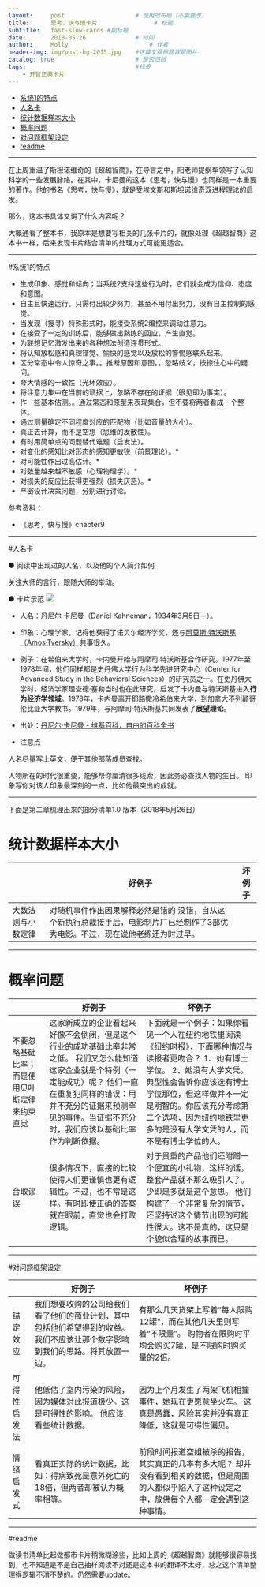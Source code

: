 ```yaml
---
layout:     post   				    # 使用的布局（不需要改）
title:      思考，快与慢卡片 				# 标题
subtitle:   fast-slow-cards #副标题
date:       2018-05-26 				# 时间
author:     Molly 						# 作者
header-img: img/post-bg-2015.jpg 	#这篇文章标题背景图片
catalog: true 						# 是否归档
tags:								#标签
    - 开智正典卡片
---
```



<!-- TOC depthFrom:1 depthTo:6 withLinks:1 updateOnSave:1 orderedList:0 -->

- [系统1的特点](#系统1的特点)
- [人名卡](#人名卡)
- [统计数据样本大小](#统计数据样本大小)
- [概率问题](#概率问题)
- [对问题框架设定](#对问题框架设定)
- [readme](#readme)

<!-- /TOC -->


***


在上周重温了斯坦诺维奇的《超越智商》，在导言之中，阳老师提纲挈领写了认知科学的一些发展脉络。在其中，卡尼曼的这本《思考，快与慢》也同样是一本重要的著作。他的书名《思考，快与慢》，就是受埃文斯和斯坦诺维奇双进程理论的启发。


那么，这本书具体又讲了什么内容呢？


大概通看了整本书，我原本是想要写相关的几张卡片的，就像处理《超越智商》这本书一样，后来发现卡片结合清单的处理方式可能更适合。


***


#系统1的特点


- 生成印象、感觉和倾向；当系统2支持这些行为时，它们就会成为信仰、态度和意图。
- 自主且快速运行，只需付出较少努力，甚至不用付出努力，没有自主控制的感觉。
- 当发现（搜寻）特殊形式时，能接受系统2编控来调动注意力。
- 在接受了一定的训练后，能够做出熟练的回应，产生直觉。
- 为联想记忆激发出来的各种想法创造连贯形式。
- 将认知放松感和真理错觉、愉快的感觉以及放松的警惕感联系起来。
- 区分常态中令人惊奇之事。。推断原因和意图。。忽略歧义，按捺住心中的疑问。
- 夸大情感的一致性（光环效应）。
- 将注意力集中在当前的证据上，忽略不存在的证据（眼见即为事实）。
- 作一些基本估测。。通过常态和原型来表现集合，但不要将两者看成一个整体。
- 通过测量确定不同程度对应的匹配物（比如音量的大小）。
- 真正去计算，而不是空想（思维的发散性）。
- 有时用简单点的问题替代难题（启发法）。
- 对变化的感知比对形态的感知更敏锐（前景理论）。*
- 对可能性作出过高估计。*
- 对数量越来越不敏感（心理物理学）。*
- 对损失的反应比获得更强烈（损失厌恶）。*
- 严密设计决策问题，分别进行讨论。


参考资料：
- 《思考，快与慢》chapter9


***


#人名卡


● 阅读中出现过的人名，以及他的个人简介如何


关注大师的言行，跟随大师的举动。


● 卡片示范
![](https://upload.wikimedia.org/wikipedia/commons/c/c8/Daniel_KAHNEMAN.jpg)


- 人名：丹尼尔·卡尼曼（Daniel Kahneman，1934年3月5日－）。


- 印象：心理学家，记得他获得了诺贝尔经济学奖，还与[阿莫斯·特沃斯基（Amos·Tversky）](https://zh.wikipedia.org/wiki/%E9%98%BF%E6%91%A9%E5%8F%B8%C2%B7%E7%89%B9%E6%B2%83%E6%96%AF%E5%9F%BA)共事很久。


- 例子：在希伯来大学时，卡内曼开始与阿摩司·特沃斯基合作研究。1977年至1978年间，他们同样都是史丹佛大学行为科学先进研究中心（Center for Advanced Study in the Behavioral Sciences）的研究员之一。在史丹佛大学时，经济学家理查德·塞勒当时也在此研究，启发了卡内曼与特沃斯基进入**行为经济学领域**。1978年，卡内曼离开耶路撒冷希伯来大学，到加拿大不列颠哥伦比亚大学教书。1979年，与阿摩司·特沃斯基共同发表了**展望理论**。


- 出处：[丹尼尔·卡尼曼 - 维基百科，自由的百科全书](https://zh.wikipedia.org/wiki/%E4%B8%B9%E5%B0%BC%E5%B0%94%C2%B7%E5%8D%A1%E5%86%85%E6%9B%BC)


- 注意点

人名尽量写上英文，便于其他部落成员查找。

人物所在的时代很重要，能够帮你厘清很多线索，因此务必查找人物的生日。
印象写你对该人印象最深刻的一点，比如他最突出的成就。


***


下面是第二章梳理出来的部分清单1.0 版本（2018年5月26日）


# 统计数据样本大小


|                    | 好例子                                                       | 坏例子 |
| ------------------ | ------------------------------------------------------------ | ------ |
| 大数法则与小数定律 | 对随机事件作出因果解释必然是错的    没错，自从这个新执行总裁接手后，电影制片厂已经制作了3部优秀电影。不过，现在说他老练还为时过早。 |        |



***


# 概率问题


|                                                    | 好例子                                                       | 坏例子                                                       |
| -------------------------------------------------- | ------------------------------------------------------------ | ------------------------------------------------------------ |
| 不要忽略基础比率；    而是使用贝叶斯定律来约束直觉 | 这家新成立的企业看起来好像不会倒闭，但是这个行业的成功基础比率非常之低。    我们又怎么能知道这家企业就是个特例（一定能成功）呢？        他们一直在重复犯同样的错误：用并不充分的证据来预测罕见的事件。当证据不充分时，我们应该以基础比率作为判断依据。 | 下面就是一个例子：如果你看见一个人在纽约地铁里阅读《纽约时报》，下面哪种情况与读报者更吻合？    1、她有博士学位。    2、她没有大学文凭。    典型性会告诉你应该选有博士学位那位，但这样做并不一定是明智的。你应该充分考虑第二个选项，因为纽约地铁里更多的是没有大学文凭的人，而不是有博士学位的人。 |
| 合取谬误                                           | 很多情况下，直接的比较使得人们更谨慎也更有逻辑性。不过，也不常是这样。有时即使正确的答案就在眼前，直觉也会打败逻辑。 | 对于贵重的产品他们还附赠一个便宜的小礼物，这样的话，整套产品就不那么吸引人了。少即是多就是这个意思。    他们构建了一个非常复杂的情节，还坚持说这个情节出现的可能性很大。这不是真的，这只是个貌似合理的故事而已。 |


***


#对问题框架设定


|              | 好例子                                                       | 坏例子                                                       |
| ------------ | ------------------------------------------------------------ | ------------------------------------------------------------ |
| 锚定效应     | 我们想要收购的公司给我们看了他们的商业计划，其中包括他们希望得到的收益。    我们不应该让那个数字影响到我们的思路。将其放置一边。 | 有那么几天货架上写着“每人限购12罐”，而在其他几天里则写着“不限量”。    购物者在限购时平均会购买7罐，是不限购时购买量的2倍。 |
| 可得性启发法 | 他低估了室内污染的风险，因为媒体对此报道极少。这是可得性的影响。    他应该看些统计数据。 | 因为上个月发生了两架飞机相撞事件，她现在更愿意坐火车。    这真是愚蠢，风险其实并没有真正降低，这就是可得性偏见。 |
| 情绪启发式   | 看真正实际的统计数据，比如：得病致死是意外死亡的18倍，但两者却被认为概率相等。 | 前段时间报道空姐被杀的报告，其实真正的几率有多大呢？    却并没有看到相关的数据，但是周围的人都似乎陷入了这种设定之中，放佛每个人都一定会遇到这种事情。 |


***


#readme


做读书清单比起做都市卡片稍微糊涂些，比如上周的《超越智商》就能够很容易找到，也不知道是不是自己抽样阅读不对还是这本书的翻译不太好，总之这个清单整理得逻辑不清不楚的。仍然需要update。
